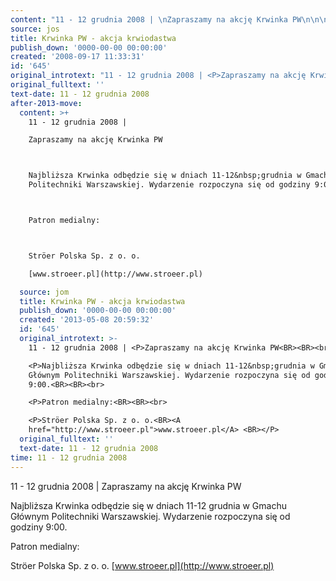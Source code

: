 ```yaml
---
content: "11 - 12 grudnia 2008 | \nZapraszamy na akcję Krwinka PW\n\n\nNajbliższa Krwinka odbędzie się w dniach 11-12&nbsp;grudnia w Gmachu Głównym Politechniki Warszawskiej. Wydarzenie rozpoczyna się od godziny 9:00.\n\n\nPatron medialny:\n\n\nStröer Polska Sp. z o. o.\n[www.stroeer.pl](http://www.stroeer.pl) \n\n\n\n<!--CONTENT FROM OLD SERVER (jos before 2013): 11 - 12 grudnia 2008 | \nZapraszamy na akcję Krwinka PW\n\r\n\nNajbliższa Krwinka odbędzie się w dniach 11-12&nbsp;grudnia w Gmachu Głównym Politechniki Warszawskiej. Wydarzenie rozpoczyna się od godziny 9:00.\n\r\n\nPatron medialny:\n\r\n\nStröer Polska Sp. z o. o.\n[www.stroeer.pl](http://www.stroeer.pl) \n\n\n-->"
source: jos
title: Krwinka PW - akcja krwiodastwa
publish_down: '0000-00-00 00:00:00'
created: '2008-09-17 11:33:31'
id: '645'
original_introtext: "11 - 12 grudnia 2008 | <P>Zapraszamy na akcję Krwinka PW<BR><BR><br>\r\n<P>Najbliższa Krwinka odbędzie się w dniach 11-12&nbsp;grudnia w Gmachu Głównym Politechniki Warszawskiej. Wydarzenie rozpoczyna się od godziny 9:00.<BR><BR><br>\r\n<P>Patron medialny:<BR><BR><br>\r\n<P>Ströer Polska Sp. z o. o.<BR><A href=\"http://www.stroeer.pl\">www.stroeer.pl</A> <BR></P>"
original_fulltext: ''
text-date: 11 - 12 grudnia 2008
after-2013-move:
  content: >+
    11 - 12 grudnia 2008 | 

    Zapraszamy na akcję Krwinka PW



    Najbliższa Krwinka odbędzie się w dniach 11-12&nbsp;grudnia w Gmachu Głównym
    Politechniki Warszawskiej. Wydarzenie rozpoczyna się od godziny 9:00.



    Patron medialny:



    Ströer Polska Sp. z o. o.

    [www.stroeer.pl](http://www.stroeer.pl) 

  source: jom
  title: Krwinka PW - akcja krwiodastwa
  publish_down: '0000-00-00 00:00:00'
  created: '2013-05-08 20:59:32'
  id: '645'
  original_introtext: >-
    11 - 12 grudnia 2008 | <P>Zapraszamy na akcję Krwinka PW<BR><BR><br>

    <P>Najbliższa Krwinka odbędzie się w dniach 11-12&nbsp;grudnia w Gmachu
    Głównym Politechniki Warszawskiej. Wydarzenie rozpoczyna się od godziny
    9:00.<BR><BR><br>

    <P>Patron medialny:<BR><BR><br>

    <P>Ströer Polska Sp. z o. o.<BR><A
    href="http://www.stroeer.pl">www.stroeer.pl</A> <BR></P>
  original_fulltext: ''
  text-date: 11 - 12 grudnia 2008
time: 11 - 12 grudnia 2008
---
```

11 - 12 grudnia 2008 | 
Zapraszamy na akcję Krwinka PW


Najbliższa Krwinka odbędzie się w dniach 11-12&nbsp;grudnia w Gmachu Głównym Politechniki Warszawskiej. Wydarzenie rozpoczyna się od godziny 9:00.


Patron medialny:


Ströer Polska Sp. z o. o.
[www.stroeer.pl](http://www.stroeer.pl) 



<!--CONTENT FROM OLD SERVER (jos before 2013): 11 - 12 grudnia 2008 | 
Zapraszamy na akcję Krwinka PW


Najbliższa Krwinka odbędzie się w dniach 11-12&nbsp;grudnia w Gmachu Głównym Politechniki Warszawskiej. Wydarzenie rozpoczyna się od godziny 9:00.


Patron medialny:


Ströer Polska Sp. z o. o.
[www.stroeer.pl](http://www.stroeer.pl) 


-->

<!--{{json:{"created_date":"2008-09-17 11:33:31","publish_down":"0000-00-00 00:00:00","id":"645"}}}-->